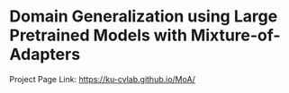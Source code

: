 # Domain Generalization using Large Pretrained Models with Mixture-of-Adapters
Project Page Link: https://ku-cvlab.github.io/MoA/ 
